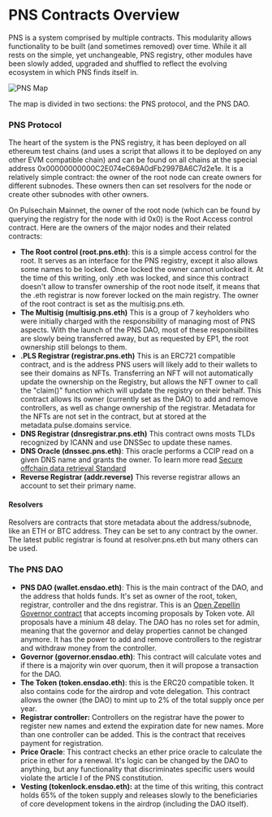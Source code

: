 # PNS Contracts Overview

PNS is a system comprised by multiple contracts. This modularity allows functionality to be built (and sometimes removed) over time. While it all rests on the simple, yet unchangeable, PNS registry, other modules have been slowly added, upgraded and shuffled to reflect the evolving ecosystem in which PNS finds itself in.

![PNS Map](../.gitbook/assets/PNS_Map.png)

The map is divided in two sections: the PNS protocol, and the PNS DAO.

### PNS Protocol

The heart of the system is the PNS registry, it has been deployed on all ethereum test chains (and uses a script that allows it to be deployed on any other EVM compatible chain) and can be found on all chains at the special address 0x00000000000C2E074eC69A0dFb2997BA6C7d2e1e. It is a relatively simple contract: the owner of the root node can create owners for different subnodes. These owners then can set resolvers for the node or create other subnodes with other owners.

On Pulsechain Mainnet, the owner of the root node (which can be found by querying the registry for the node with id 0x0) is the Root Access control contract. Here are the owners of the major nodes and their related contracts:

* **The Root control (root.pns.eth)**: this is a simple access control for the root. It serves as an interface for the PNS registry, except it also allows some names to be locked. Once locked the owner cannot unlocked it. At the time of this writing, only .eth was locked, and since this contract doesn't allow to transfer ownership of the root node itself, it means that the .eth registrar is now forever locked on the main registry. The owner of the root contract is set as the multisig.pns.eth.
* **The Multisig (multisig.pns.eth)** This is a group of 7 keyholders who were initially charged with the responsibility of managing most of PNS aspects. With the launch of the PNS DAO, most of these responsibilites are slowly being transferred away, but as requested by EP1, the root ownership still belongs to them.
* **.PLS Registrar (registrar.pns.eth)** This is an ERC721 compatible contract, and is the address PNS users will likely add to their wallets to see their domains as NFTs. Transferring an NFT will not automatically update the ownership on the Registry, but allows the NFT owner to call the "claim()" function which will update the registry on their behalf. This contract allows its owner (currently set as the DAO) to add and remove controllers, as well as change ownership of the registrar. Metadata for the NFTs are not set in the contract, but at stored at the metadata.pulse.domains service.
* **DNS Registrar (dnsregistrar.pns.eth)** This contract owns mosts TLDs recognized by ICANN and use DNSSec to update these names.
* **DNS Oracle (dnssec.pns.eth)**: This oracle performs a CCIP read on a given DNS name and grants the owner. To learn more read [Secure offchain data retrieval Standard](https://eips.ethereum.org/EIPS/eip-3668)
* **Reverse Registrar (addr.reverse)** This reverse registrar allows an account to set their primary name.

#### Resolvers

Resolvers are contracts that store metadata about the address/subnode, like an ETH or BTC address. They can be set to any contract by the owner. The latest public registrar is found at resolver.pns.eth but many others can be used.

### The PNS DAO


* **PNS DAO (wallet.ensdao.eth)**: This is the main contract of the DAO, and the address that holds funds. It's set as owner of the root, token, registrar, controller and the dns registrar. This is an [Open Zepellin Governor contract](https://docs.openzeppelin.com/contracts/4.x/governance) that accepts incoming proposals by Token vote. All proposals have a minium 48 delay. The DAO has no roles set for admin, meaning that the governor and delay properties cannot be changed anymore. It has the power to add and remove controllers to the registrar and withdraw money from the controller. 
* **Governor (governor.ensdao.eth)**: This contract will calculate votes and if there is a majority win over quorum, then it will propose a transaction for the DAO.
* **The Token (token.ensdao.eth)**: this is the ERC20 compatible token. It also contains code for the airdrop and vote delegation. This contract allows the owner (the DAO) to mint up to 2% of the total supply once per year.
* **Registrar controller:** Controllers on the registrar have the power to register new names and extend the expiration date for new names. More than one controller can be added. This is the contract that receives payment for registration.
* **Price Oracle**: This contract checks an ether price oracle to calculate the price in ether for a renewal. It's logic can be changed by the DAO to anything, but any functionality that discriminates specific users would violate the article I of the PNS constitution.
* **Vesting (tokenlock.ensdao.eth):** at the time of this writing, this contract holds 65% of the token supply and releases slowly to the beneficiaries of core development tokens in the airdrop (including the DAO itself).




